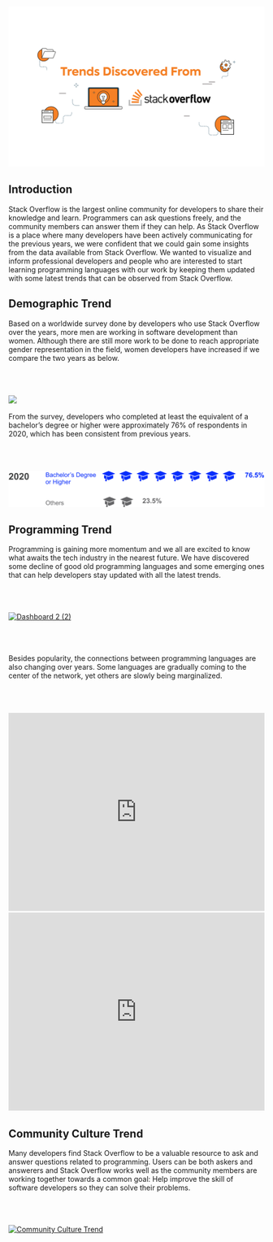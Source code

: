 <html>
<img src="Banner.png">

<h2> Introduction </h2>

Stack Overflow is the largest online community for developers to share their knowledge and learn. Programmers can ask questions freely, and the community members can answer them if they can help. As Stack Overflow is a place where many developers have been actively communicating for the previous years, we were confident that we could gain some insights from the data available from Stack Overflow.
We wanted to visualize and inform professional developers and people who are interested to start learning programming languages with our work by keeping them updated with some latest trends that can be observed from Stack Overflow.

<h2> Demographic Trend </h2>

Based on a worldwide survey done by developers who use Stack Overflow over the years, more men are working in software development than women. Although there are still more work to be done to reach appropriate gender representation in the field, women developers have increased if we compare the two years as below.

<br>
<br>
<br>
<img src="demographic_trend_1.png">

From the survey, developers who completed at least the equivalent of a bachelor’s degree or higher were approximately 76% of respondents in 2020, which has been consistent from previous years.

<br>
<br>
<br>

<img src="Education.png">

<h2> Programming Trend </h2>

Programming is gaining more momentum and we all are excited to know what awaits the tech industry in the nearest future. We have discovered some decline of good old programming languages and some emerging ones that can help developers stay updated with all the latest trends. 

<br>
<br>
<br>

<div class='tableauPlaceholder' id='viz1620973040768' style='position: relative'><noscript><a href='#'><img alt='Dashboard 2 (2) ' src='https:&#47;&#47;public.tableau.com&#47;static&#47;images&#47;33&#47;33NDFTS4M&#47;1_rss.png' style='border: none' /></a></noscript><object class='tableauViz'  style='display:none;'><param name='host_url' value='https%3A%2F%2Fpublic.tableau.com%2F' /> <param name='embed_code_version' value='3' /> <param name='path' value='shared&#47;33NDFTS4M' /> <param name='toolbar' value='yes' /><param name='static_image' value='https:&#47;&#47;public.tableau.com&#47;static&#47;images&#47;33&#47;33NDFTS4M&#47;1.png' /> <param name='animate_transition' value='yes' /><param name='display_static_image' value='yes' /><param name='display_spinner' value='yes' /><param name='display_overlay' value='yes' /><param name='display_count' value='yes' /><param name='language' value='en' /><param name='filter' value='publish=yes' /></object></div>                <script type='text/javascript'>                    var divElement = document.getElementById('viz1620973040768');                    var vizElement = divElement.getElementsByTagName('object')[0];                    if ( divElement.offsetWidth > 800 ) { vizElement.style.width='1000px';vizElement.style.height='827px';} else if ( divElement.offsetWidth > 500 ) { vizElement.style.width='1000px';vizElement.style.height='827px';} else { vizElement.style.width='100%';vizElement.style.height='727px';}                     var scriptElement = document.createElement('script');                    scriptElement.src = 'https://public.tableau.com/javascripts/api/viz_v1.js';                    vizElement.parentNode.insertBefore(scriptElement, vizElement);                </script>

<br>
<br>
<br>

Besides popularity, the connections between programming languages are also changing over years. Some languages are gradually coming to the center of the network, yet others are slowly being marginalized.

<br>
<br>
<br>

<iframe width="100%" height="390" frameborder="0"
  src="https://observablehq.com/embed/@info247-spring21/2014-connections-between-tags?cells=chart"></iframe>
  
<iframe width="100%" height="390" frameborder="0"
  src="https://observablehq.com/embed/@info247-spring21/2019-connections-between-tags?cells=chart"></iframe>


<h2> Community Culture Trend </h2>

Many developers find Stack Overflow to be a valuable resource to ask and answer questions related to programming. Users can be both askers and answerers and Stack Overflow works well as the community members are working together towards a common goal: Help improve the skill of software developers so they can solve their problems.

<br>
<br>
<br>

<div class='tableauPlaceholder' id='viz1620969807879' style='position: relative'><noscript><a href='#'><img alt='Community Culture Trend ' src='https:&#47;&#47;public.tableau.com&#47;static&#47;images&#47;co&#47;community_culture&#47;CommunityCultureTrend&#47;1_rss.png' style='border: none' /></a></noscript><object class='tableauViz'  style='display:none;'><param name='host_url' value='https%3A%2F%2Fpublic.tableau.com%2F' /> <param name='embed_code_version' value='3' /> <param name='site_root' value='' /><param name='name' value='community_culture&#47;CommunityCultureTrend' /><param name='tabs' value='no' /><param name='toolbar' value='yes' /><param name='static_image' value='https:&#47;&#47;public.tableau.com&#47;static&#47;images&#47;co&#47;community_culture&#47;CommunityCultureTrend&#47;1.png' /> <param name='animate_transition' value='yes' /><param name='display_static_image' value='yes' /><param name='display_spinner' value='yes' /><param name='display_overlay' value='yes' /><param name='display_count' value='yes' /><param name='language' value='en' /></object></div>                <script type='text/javascript'>                    var divElement = document.getElementById('viz1620969807879');                    var vizElement = divElement.getElementsByTagName('object')[0];                    if ( divElement.offsetWidth > 800 ) { vizElement.style.width='1000px';vizElement.style.height='827px';} else if ( divElement.offsetWidth > 500 ) { vizElement.style.width='1000px';vizElement.style.height='827px';} else { vizElement.style.width='100%';vizElement.style.height='1027px';}                     var scriptElement = document.createElement('script');                    scriptElement.src = 'https://public.tableau.com/javascripts/api/viz_v1.js';                    vizElement.parentNode.insertBefore(scriptElement, vizElement);                </script>

</html>
